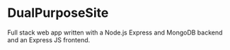 # DualPurposeSite
Full stack web app written with a Node.js Express and MongoDB backend and an Express JS frontend.
